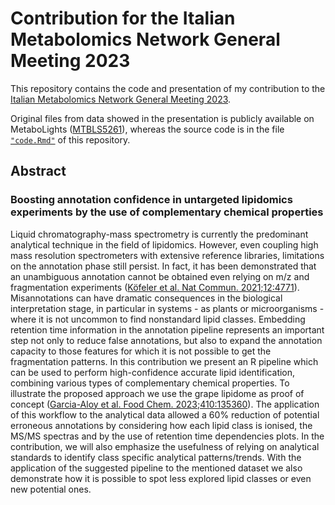 # Contribution for the Italian Metabolomics Network General Meeting 2023

This repository contains the code and presentation of my contribution to
the [Italian Metabolomics Network General Meeting
2023](http://metabonet.it/general_meeting_2023/).  
  
Original files from data showed in the presentation is publicly available 
on MetaboLights ([MTBLS5261](https://www.ebi.ac.uk/metabolights/MTBLS5261)),
whereas the source code is in the file 
[`"code.Rmd"`](https://github.com/mar-garcia/IMN2023/blob/main/code.Rmd) of this repository.

## Abstract

### Boosting annotation confidence in untargeted lipidomics experiments by the use of complementary chemical properties

Liquid chromatography-mass spectrometry is currently the predominant
analytical technique in the field of lipidomics. However, even coupling
high mass resolution spectrometers with extensive reference libraries,
limitations on the annotation phase still persist. In fact, it has been
demonstrated that an unambiguous annotation cannot be obtained even
relying on m/z and fragmentation experiments ([Köfeler et al. Nat
Commun.
2021;12:4771](https://www.nature.com/articles/s41467-021-24984-y)).
Misannotations can have dramatic consequences in the biological
interpretation stage, in particular in systems - as plants or
microorganisms - where it is not uncommon to find nonstandard lipid
classes. Embedding retention time information in the annotation pipeline
represents an important step not only to reduce false annotations, but
also to expand the annotation capacity to those features for which it is
not possible to get the fragmentation patterns. In this contribution we
present an R pipeline which can be used to perform high-confidence
accurate lipid identification, combining various types of complementary
chemical properties. To illustrate the proposed approach we use the
grape lipidome as proof of concept ([Garcia-Aloy et al. Food Chem.
2023;410:135360](https://www.sciencedirect.com/science/article/pii/S0308814622033222)).
The application of this workflow to the analytical data allowed a 60%
reduction of potential erroneous annotations by considering how each
lipid class is ionised, the MS/MS spectras and by the use of retention
time dependencies plots. In the contribution, we will also emphasize the
usefulness of relying on analytical standards to identify class specific
analytical patterns/trends. With the application of the suggested
pipeline to the mentioned dataset we also demonstrate how it is possible
to spot less explored lipid classes or even new potential ones.
